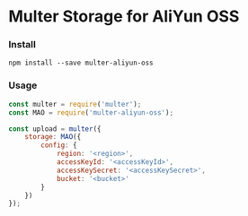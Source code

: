 # Multer Storage for AliYun OSS

### Install
```npm
npm install --save multer-aliyun-oss
```
### Usage
```js
const multer = require('multer');
const MAO = require('multer-aliyun-oss');

const upload = multer({
    storage: MAO({
        config: {
            region: '<region>',
            accessKeyId: '<accessKeyId>',
            accessKeySecret: '<accessKeySecret>',
            bucket: '<bucket>'
        }
    })
});
```